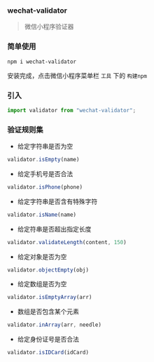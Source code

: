 ### wechat-validator

> 微信小程序验证器

### 简单使用

```shell
npm i wechat-validator
```

安装完成，点击微信小程序菜单栏 `工具` 下的 `构建npm`

### 引入

```javascript
import validator from "wechat-validator";
```

### 验证规则集

- 给定字符串是否为空

```javascript
validator.isEmpty(name)
```

- 给定手机号是否合法

```javascript
validator.isPhone(phone)
```

- 给定字符串是否含有特殊字符

```javascript
validator.isName(name)
```

- 给定符串是否超出指定长度

```javascript
validator.validateLength(content, 150)
```

- 给定对象是否为空

```javascript
validator.objectEmpty(obj)
```

- 给定数组是否为空

```javascript
validator.isEmptyArray(arr)
```

- 数组是否包含某个元素

```javascript
validator.inArray(arr, needle)
```

- 给定身份证号是否合法

```javascript
validator.isIDCard(idCard)
```